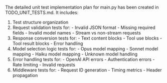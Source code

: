 The detailed unit test implementation plan for main.py has been created in TODO_UNIT_TESTS.md. It
  includes:

  1. Test structure organization
  2. Request validation tests for:
    - Invalid JSON format
    - Missing required fields
    - Invalid model names
    - Stream vs non-stream requests
  3. Response conversion tests for:
    - Text content blocks
    - Tool use blocks
    - Tool result blocks
    - Error handling
  4. Model selection logic tests for:
    - Opus model mapping
    - Sonnet model mapping
    - Haiku model mapping
    - Unknown model handling
  5. Error handling tests for:
    - OpenAI API errors
    - Authentication errors
    - Rate limiting
    - Invalid requests
  6. Middleware tests for:
    - Request ID generation
    - Timing metrics
    - Header propagation